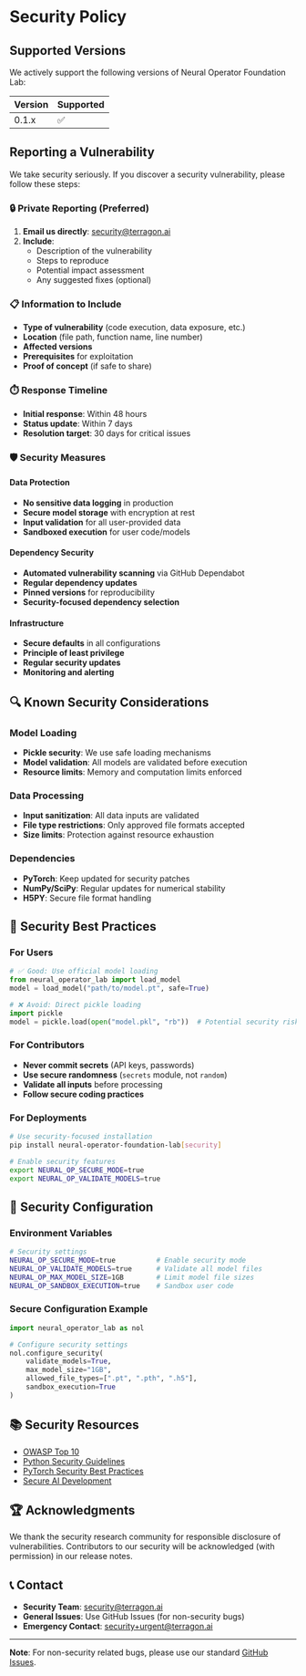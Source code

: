 # Security Policy

## Supported Versions

We actively support the following versions of Neural Operator Foundation Lab:

| Version | Supported          |
| ------- | ------------------ |
| 0.1.x   | :white_check_mark: |

## Reporting a Vulnerability

We take security seriously. If you discover a security vulnerability, please follow these steps:

### 🔒 Private Reporting (Preferred)

1. **Email us directly**: security@terragon.ai
2. **Include**:
   - Description of the vulnerability
   - Steps to reproduce
   - Potential impact assessment
   - Any suggested fixes (optional)

### 📋 Information to Include

- **Type of vulnerability** (code execution, data exposure, etc.)
- **Location** (file path, function name, line number)
- **Affected versions**
- **Prerequisites** for exploitation
- **Proof of concept** (if safe to share)

### ⏱️ Response Timeline

- **Initial response**: Within 48 hours
- **Status update**: Within 7 days
- **Resolution target**: 30 days for critical issues

### 🛡️ Security Measures

#### Data Protection
- **No sensitive data logging** in production
- **Secure model storage** with encryption at rest
- **Input validation** for all user-provided data
- **Sandboxed execution** for user code/models

#### Dependency Security
- **Automated vulnerability scanning** via GitHub Dependabot
- **Regular dependency updates**
- **Pinned versions** for reproducibility
- **Security-focused dependency selection**

#### Infrastructure
- **Secure defaults** in all configurations
- **Principle of least privilege**
- **Regular security updates**
- **Monitoring and alerting**

## 🔍 Known Security Considerations

### Model Loading
- **Pickle security**: We use safe loading mechanisms
- **Model validation**: All models are validated before execution
- **Resource limits**: Memory and computation limits enforced

### Data Processing
- **Input sanitization**: All data inputs are validated
- **File type restrictions**: Only approved file formats accepted
- **Size limits**: Protection against resource exhaustion

### Dependencies
- **PyTorch**: Keep updated for security patches
- **NumPy/SciPy**: Regular updates for numerical stability
- **H5PY**: Secure file format handling

## 🚨 Security Best Practices

### For Users
```python
# ✅ Good: Use official model loading
from neural_operator_lab import load_model
model = load_model("path/to/model.pt", safe=True)

# ❌ Avoid: Direct pickle loading
import pickle
model = pickle.load(open("model.pkl", "rb"))  # Potential security risk
```

### For Contributors
- **Never commit secrets** (API keys, passwords)
- **Use secure randomness** (`secrets` module, not `random`)
- **Validate all inputs** before processing
- **Follow secure coding practices**

### For Deployments
```bash
# Use security-focused installation
pip install neural-operator-foundation-lab[security]

# Enable security features
export NEURAL_OP_SECURE_MODE=true
export NEURAL_OP_VALIDATE_MODELS=true
```

## 🔧 Security Configuration

### Environment Variables
```bash
# Security settings
NEURAL_OP_SECURE_MODE=true          # Enable security mode
NEURAL_OP_VALIDATE_MODELS=true      # Validate all model files
NEURAL_OP_MAX_MODEL_SIZE=1GB        # Limit model file sizes
NEURAL_OP_SANDBOX_EXECUTION=true    # Sandbox user code
```

### Secure Configuration Example
```python
import neural_operator_lab as nol

# Configure security settings
nol.configure_security(
    validate_models=True,
    max_model_size="1GB",
    allowed_file_types=[".pt", ".pth", ".h5"],
    sandbox_execution=True
)
```

## 📚 Security Resources

- [OWASP Top 10](https://owasp.org/www-project-top-ten/)
- [Python Security Guidelines](https://python.org/dev/security/)
- [PyTorch Security Best Practices](https://pytorch.org/docs/stable/notes/security.html)
- [Secure AI Development](https://owasp.org/www-project-top-10-for-llm-applications/)

## 🏆 Acknowledgments

We thank the security research community for responsible disclosure of vulnerabilities. Contributors to our security will be acknowledged (with permission) in our release notes.

## 📞 Contact

- **Security Team**: security@terragon.ai
- **General Issues**: Use GitHub Issues (for non-security bugs)
- **Emergency Contact**: security+urgent@terragon.ai

---

**Note**: For non-security related bugs, please use our standard [GitHub Issues](https://github.com/terragon-labs/neural-operator-foundation-lab/issues).